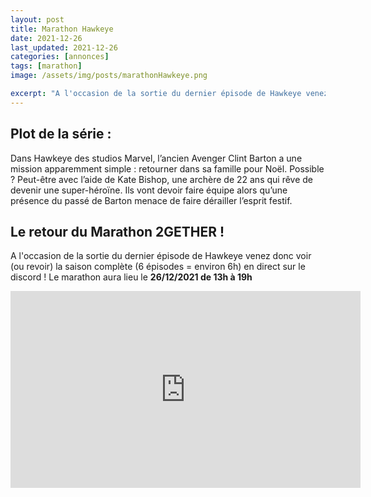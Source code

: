 ```yaml
---
layout: post
title: Marathon Hawkeye
date: 2021-12-26
last_updated: 2021-12-26
categories: [annonces]
tags: [marathon]
image: /assets/img/posts/marathonHawkeye.png

excerpt: "A l'occasion de la sortie du dernier épisode de Hawkeye venez donc voir (ou revoir) la saison complète"
---
```


## Plot de la série :
Dans Hawkeye des studios Marvel, l’ancien Avenger Clint Barton a une mission apparemment simple : retourner dans sa famille pour Noël. Possible ? Peut-être avec l’aide de Kate Bishop, une archère de 22 ans qui rêve de devenir une super-héroïne. Ils vont devoir faire équipe alors qu’une présence du passé de Barton menace de faire dérailler l’esprit festif.

## Le retour du Marathon 2GETHER !
A l'occasion de la sortie du dernier épisode de Hawkeye venez donc voir (ou revoir) la saison complète (6 épisodes = environ 6h) en direct sur le discord !
Le marathon aura lieu le **26/12/2021 de 13h à 19h**

<iframe width="560" height="315" src="https://www.youtube.com/embed/P-6jVdKj_dk" title="YouTube video player" frameborder="0" allow="accelerometer; autoplay; clipboard-write; encrypted-media; gyroscope; picture-in-picture" allowfullscreen></iframe>